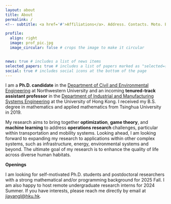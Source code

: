 ```yaml
---
layout: about
title: About
permalink: /
<!-- subtitle: <a href='#'>Affiliations</a>. Address. Contacts. Moto. Etc. -->

profile:
  align: right
  image: prof_pic.jpg
  image_circular: false # crops the image to make it circular


news: true # includes a list of news items
selected_papers: true # includes a list of papers marked as "selected={true}"
social: true # includes social icons at the bottom of the page
---
```


I am a **Ph.D. candidate** in the [Department of Civil and Environmental Engineering](https://www.mccormick.northwestern.edu/civil-environmental/) at Northwestern University and an incoming **tenured-track assistant professor** in the [Department of Industrial and Manufacturing Systems Engineering](https://www.imse.hku.hk/) at the University of Hong Kong. I received my B.S. degree in mathematics and applied mathematics from Tsinghua University in 2019.

My research aims to bring together **optimization**, **game theory**, and **machine learning** to address **operations research** challenges, particular within transportation and mobility systems. Looking ahead, I am looking forward to expanding my research to applications within other complex systems, such as infrastructure, energy, environmental systems and beyond. The ultimate goal of my research is to enhance the quality of life across diverse human habitats.


<p><strong>Openings</strong></p>

I am looking for self-motivated Ph.D. students and postdoctoral researchers with a strong mathematical and/or programming background for 2025 Fall.  I am also happy to host remote undergraduate research interns for 2024 Summer. If you have interests, please reach me directly by email at <a href="mailto:jiayangl@hku.hk">jiayangl@hku.hk</a>.


&nbsp;
